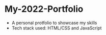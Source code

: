 # My-2022-Portfolio
- A personal protfolio to showcase my skills 
- Tech stack used: HTML/CSS and JavaScript
